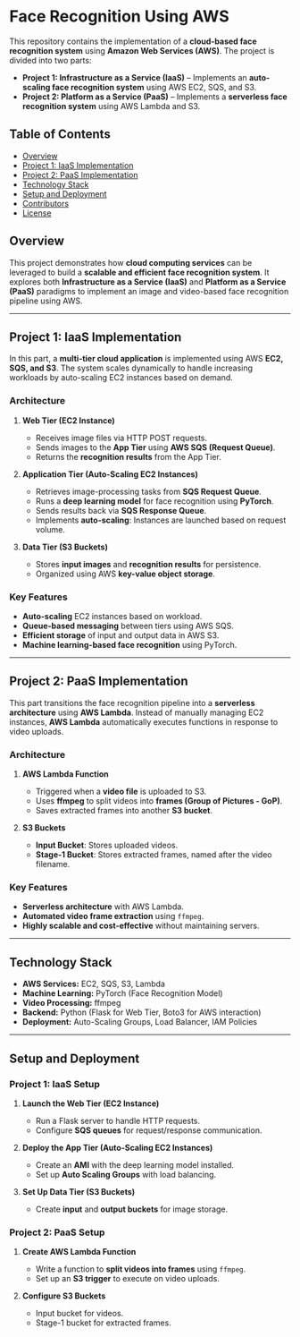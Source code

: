 # Face Recognition Using AWS

This repository contains the implementation of a **cloud-based face recognition system** using **Amazon Web Services (AWS)**. The project is divided into two parts:

- **Project 1: Infrastructure as a Service (IaaS)** – Implements an **auto-scaling face recognition system** using AWS EC2, SQS, and S3.
- **Project 2: Platform as a Service (PaaS)** – Implements a **serverless face recognition system** using AWS Lambda and S3.

## Table of Contents

- [Overview](#overview)
- [Project 1: IaaS Implementation](#project-1-iaas-implementation)
- [Project 2: PaaS Implementation](#project-2-paas-implementation)
- [Technology Stack](#technology-stack)
- [Setup and Deployment](#setup-and-deployment)
- [Contributors](#contributors)
- [License](#license)

## Overview

This project demonstrates how **cloud computing services** can be leveraged to build a **scalable and efficient face recognition system**. It explores both **Infrastructure as a Service (IaaS)** and **Platform as a Service (PaaS)** paradigms to implement an image and video-based face recognition pipeline using AWS.

---

## Project 1: IaaS Implementation

In this part, a **multi-tier cloud application** is implemented using AWS **EC2, SQS, and S3**. The system scales dynamically to handle increasing workloads by auto-scaling EC2 instances based on demand.

### Architecture

1. **Web Tier (EC2 Instance)**
   - Receives image files via HTTP POST requests.
   - Sends images to the **App Tier** using **AWS SQS (Request Queue)**.
   - Returns the **recognition results** from the App Tier.

2. **Application Tier (Auto-Scaling EC2 Instances)**
   - Retrieves image-processing tasks from **SQS Request Queue**.
   - Runs a **deep learning model** for face recognition using **PyTorch**.
   - Sends results back via **SQS Response Queue**.
   - Implements **auto-scaling**: Instances are launched based on request volume.

3. **Data Tier (S3 Buckets)**
   - Stores **input images** and **recognition results** for persistence.
   - Organized using AWS **key-value object storage**.

### Key Features

- **Auto-scaling** EC2 instances based on workload.
- **Queue-based messaging** between tiers using AWS SQS.
- **Efficient storage** of input and output data in AWS S3.
- **Machine learning-based face recognition** using PyTorch.

---

## Project 2: PaaS Implementation

This part transitions the face recognition pipeline into a **serverless architecture** using **AWS Lambda**. Instead of manually managing EC2 instances, **AWS Lambda** automatically executes functions in response to video uploads.

### Architecture

1. **AWS Lambda Function**
   - Triggered when a **video file** is uploaded to S3.
   - Uses **ffmpeg** to split videos into **frames (Group of Pictures - GoP)**.
   - Saves extracted frames into another **S3 bucket**.

2. **S3 Buckets**
   - **Input Bucket**: Stores uploaded videos.
   - **Stage-1 Bucket**: Stores extracted frames, named after the video filename.

### Key Features

- **Serverless architecture** with AWS Lambda.
- **Automated video frame extraction** using `ffmpeg`.
- **Highly scalable and cost-effective** without maintaining servers.

---

## Technology Stack

- **AWS Services:** EC2, SQS, S3, Lambda
- **Machine Learning:** PyTorch (Face Recognition Model)
- **Video Processing:** ffmpeg
- **Backend:** Python (Flask for Web Tier, Boto3 for AWS interaction)
- **Deployment:** Auto-Scaling Groups, Load Balancer, IAM Policies

---

## Setup and Deployment

### Project 1: IaaS Setup

1. **Launch the Web Tier (EC2 Instance)**
   - Run a Flask server to handle HTTP requests.
   - Configure **SQS queues** for request/response communication.

2. **Deploy the App Tier (Auto-Scaling EC2 Instances)**
   - Create an **AMI** with the deep learning model installed.
   - Set up **Auto Scaling Groups** with load balancing.

3. **Set Up Data Tier (S3 Buckets)**
   - Create **input** and **output buckets** for image storage.

### Project 2: PaaS Setup

1. **Create AWS Lambda Function**
   - Write a function to **split videos into frames** using `ffmpeg`.
   - Set up an **S3 trigger** to execute on video uploads.

2. **Configure S3 Buckets**
   - Input bucket for videos.
   - Stage-1 bucket for extracted frames.


